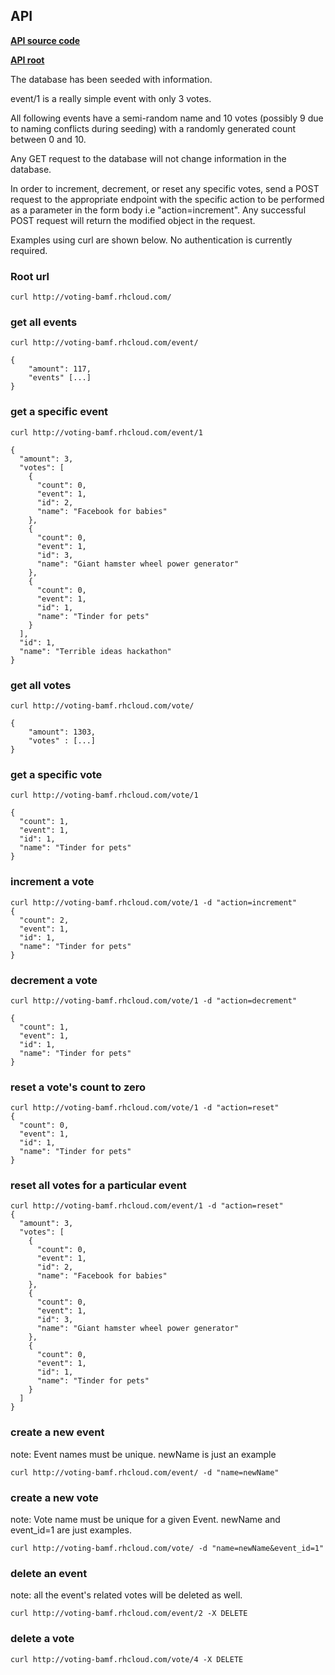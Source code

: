 ## API

[**API source code**](https://github.com/knowsuchagency/voting-api/blob/master/main.py)

[**API root**](http://voting-bamf.rhcloud.com/)

The database has been seeded with information. 

event/1 is a really simple event with only 3 votes.

All following events have a semi-random name and 10 votes (possibly 9 due to naming conflicts during seeding) with a randomly generated count between 0 and 10.

Any GET request to the database will not change information in the database.

In order to increment, decrement, or reset any specific votes, send a POST request to the appropriate endpoint with the specific action to be performed as a parameter in the form body i.e "action=increment".
Any successful POST request will return the modified object in the request.

Examples using curl are shown below. No authentication is currently required.

### Root url

    curl http://voting-bamf.rhcloud.com/
    
### get all events

    curl http://voting-bamf.rhcloud.com/event/
    
    {
        "amount": 117,
        "events" [...]
    }

### get a specific event
    
    curl http://voting-bamf.rhcloud.com/event/1
    
    {
      "amount": 3,
      "votes": [
        {
          "count": 0,
          "event": 1,
          "id": 2,
          "name": "Facebook for babies"
        },
        {
          "count": 0,
          "event": 1,
          "id": 3,
          "name": "Giant hamster wheel power generator"
        },
        {
          "count": 0,
          "event": 1,
          "id": 1,
          "name": "Tinder for pets"
        }
      ],
      "id": 1,
      "name": "Terrible ideas hackathon"
    }

### get all votes

    curl http://voting-bamf.rhcloud.com/vote/
    
    {
        "amount": 1303,
        "votes" : [...]
    }
    
### get a specific vote

    curl http://voting-bamf.rhcloud.com/vote/1
    
    {
      "count": 1,
      "event": 1,
      "id": 1,
      "name": "Tinder for pets"
    }

### increment a vote

    curl http://voting-bamf.rhcloud.com/vote/1 -d "action=increment"
    {
      "count": 2, 
      "event": 1, 
      "id": 1, 
      "name": "Tinder for pets"
    }
    
### decrement a vote

    curl http://voting-bamf.rhcloud.com/vote/1 -d "action=decrement"
    
    {
      "count": 1, 
      "event": 1, 
      "id": 1, 
      "name": "Tinder for pets"
    }
    
### reset a vote's count to zero

    curl http://voting-bamf.rhcloud.com/vote/1 -d "action=reset"
    {
      "count": 0, 
      "event": 1, 
      "id": 1, 
      "name": "Tinder for pets"
    }

### reset all votes for a particular event

    curl http://voting-bamf.rhcloud.com/event/1 -d "action=reset"
    {
      "amount": 3, 
      "votes": [
        {
          "count": 0, 
          "event": 1, 
          "id": 2, 
          "name": "Facebook for babies"
        }, 
        {
          "count": 0, 
          "event": 1, 
          "id": 3, 
          "name": "Giant hamster wheel power generator"
        }, 
        {
          "count": 0, 
          "event": 1, 
          "id": 1, 
          "name": "Tinder for pets"
        }
      ]
    }
    
### create a new event
note: Event names must be unique. newName is just an example

    curl http://voting-bamf.rhcloud.com/event/ -d "name=newName"

### create a new vote
note: Vote name must be unique for a given Event. newName and event_id=1 are just examples.

    curl http://voting-bamf.rhcloud.com/vote/ -d "name=newName&event_id=1"
    
### delete an event
note: all the event's related votes will be deleted as well.

    curl http://voting-bamf.rhcloud.com/event/2 -X DELETE
    
### delete a vote

    curl http://voting-bamf.rhcloud.com/vote/4 -X DELETE